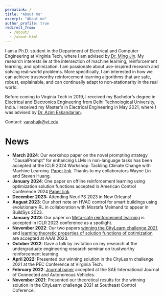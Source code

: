 ```yaml
---
permalink: /
title: "About me"
excerpt: "About me"
author_profile: true
redirect_from: 
  - /about/
  - /about.html
---
```


I am a Ph.D. student in the Department of Electrical and Computer Engineering at Virginia Tech, where I am advised by [Dr. Ming Jin](http://www.jinming.tech). My research interests lie at the intersection of machine learning, reinforcement learning, and optimization. I am passionate about use-inspired research and solving real-world problems. More specifically, I am interested in how we can achieve trustworthy reinforcement learning algorithms that are safe, robust, explainable, and can continually adapt to non-stationarity in the real world.

Before coming to Virginia Tech in 2019, I received my Bachelor's degree in Electrical and Electronics Engineering from Delhi Technological University, India. I received my Master's in Electrical Engineering in May 2021, where I was advised by  [Dr. Azim Eskandarian](https://asim.me.vt.edu/).

Contact: vanshajk@vt.edu

News
======
* **March 2024**: Our workshop paper on the novel prompting strategy "CausalPrompt" for enhancing LLMs in non-language tasks has been accepted at the ICLR 2024 Workshop: Tackling Climate Change with Machine Learning. [Paper link](http://www.jinming.tech/papers/CausalPrompt2024.pdf). Thanks to my collaborators Wayne Lin and Steven Huang.
* **January 2024**: One paper on offline reinforcement learning using optimization solution functions accepted in American Control Conference 2024 [Paper link](https://www.dropbox.com/scl/fi/z7srpf9w75uvueqfkmkmh/ACC24_1381_MS.pdf?rlkey=eymnx07cn8gh7uojud30i0v7h&dl=0).
* **December 2023:** Attending NeurIPS 2023 in New Orleans!
* **August 2023**: Our short note on HVAC control for smart buildings using evolutionary RL in collaboration with Mostafa Meimand to appear in BuildSys 2023.
* **January 2023**: Our paper on [Meta-safe reinforcement learning](https://openreview.net/pdf?id=mbxz9Cjehr) is accepted in ICLR 2023 conference as a spotlight.
* **November 2022**: Our two papers [winning the CityLearn challenge 2021](https://arxiv.org/pdf/2212.01939.pdf), and [learning theoretic properties of solution functions of optimization](https://arxiv.org/pdf/2212.01314.pdf) are accepted at AAAI 2023.
* **October 2022**: Gave a talk by invitation on my research at the undergraduate engineering research seminar on trustworthy reinforcement learning.
* **April 2022**: Presented our winning solution in the CityLearn challenge 2021 at the PEC Conference at Virginia Tech.
* **February 2022**: [Journal paper](https://www.sae.org/publications/technical-papers/content/12-06-02-0008/) accepted at the SAE International Journal of Connected and Autonomous Vehicles.
* **November 2021**: Presented our theoretical results for the winning solution in the CityLearn challenge 2021 at Southeast Control Coference.
